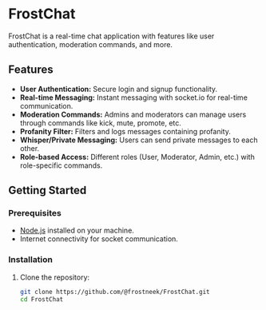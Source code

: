 # FrostChat

FrostChat is a real-time chat application with features like user authentication, moderation commands, and more.

## Features

- **User Authentication:** Secure login and signup functionality.
- **Real-time Messaging:** Instant messaging with socket.io for real-time communication.
- **Moderation Commands:** Admins and moderators can manage users through commands like kick, mute, promote, etc.
- **Profanity Filter:** Filters and logs messages containing profanity.
- **Whisper/Private Messaging:** Users can send private messages to each other.
- **Role-based Access:** Different roles (User, Moderator, Admin, etc.) with role-specific commands.

## Getting Started

### Prerequisites

- [Node.js](https://nodejs.org/) installed on your machine.
- Internet connectivity for socket communication.

### Installation

1. Clone the repository:

   ```bash
   git clone https://github.com/@frostneek/FrostChat.git
   cd FrostChat
